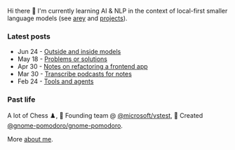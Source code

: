 Hi there 👋 I'm currently learning AI & NLP in the context of local-first smaller language models (see [arey](https://github.com/codito/arey) and [projects](https://codito.in/projects/)).

### Latest posts

<!-- feed start -->
- Jun 24 - [Outside and inside models](https://codito.in/outside-and-inside-views/)
- May 18 - [Problems or solutions](https://codito.in/problems-or-solutions/)
- Apr 30 - [Notes on refactoring a frontend app](https://codito.in/frontend-refactoring-notes/)
- Mar 30 - [Transcribe podcasts for notes](https://codito.in/transcribe-podcasts-with-whisper/)
- Feb 24 - [Tools and agents](https://codito.in/tools-and-agents/)
<!-- feed end -->

### Past life

A lot of Chess ♟️, 🚀 Founding team @ [@microsoft/vstest](https://github.com/microsoft/vstest), 🌱 Created [@gnome-pomodoro/gnome-pomodoro](https://github.com/gnome-pomodoro/gnome-pomodoro).

More [about me](https://codito.in/about).
